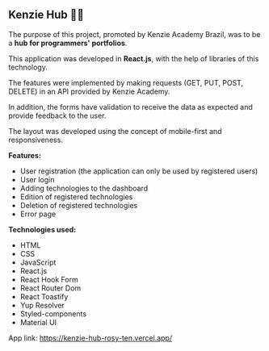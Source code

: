## Kenzie Hub 👩‍💻

The purpose of this project, promoted by Kenzie Academy Brazil, was to be a <b>hub for programmers' portfolios</b>.

This application was developed in <b>React.js</b>, with the help of libraries of this technology.

The features were implemented by making requests (GET, PUT, POST, DELETE) in an API provided by Kenzie Academy.

In addition, the forms have validation to receive the data as expected and provide feedback to the user.

The layout was developed using the concept of mobile-first and responsiveness.

<b>Features:</b>
- User registration (the application can only be used by registered users)
- User login
- Adding technologies to the dashboard
- Edition of registered technologies
- Deletion of registered technologies
- Error page

<b>Technologies used:</b>
- HTML
- CSS
- JavaScript
-  React.js
- React Hook Form
- React Router Dom
- React Toastify
- Yup Resolver
- Styled-components
- Material UI

App link: https://kenzie-hub-rosy-ten.vercel.app/
